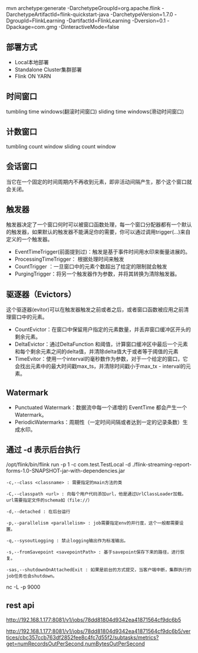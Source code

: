 ##
mvn archetype:generate -DarchetypeGroupId=org.apache.flink -DarchetypeArtifactId=flink-quickstart-java -DarchetypeVersion=1.7.0 -DgroupId=FlinkLearning -DartifactId=FlinkLearning -Dversion=0.1 -Dpackage=com.gmg -DinteractiveMode=false
## 部署方式
- Local本地部署
- Standalone Cluster集群部署
- Flink ON YARN
## 时间窗口
tumbling time windows(翻滚时间窗口)
sliding time windows(滑动时间窗口) 
## 计数窗口
tumbling count window
sliding count window
## 会话窗口
当它在一个固定的时间周期内不再收到元素，即非活动间隔产生，那个这个窗口就会关闭。
## 触发器
触发器决定了一个窗口何时可以被窗口函数处理，每一个窗口分配器都有一个默认的触发器，如果默认的触发器不能满足你的需要，你可以通过调用trigger(...)来自定义的一个触发器。
- EventTimeTrigger(前面提到过)：触发是基于事件时间用水印来衡量进展的。
- ProcessingTimeTrigger： 根据处理时间来触发
- CountTrigger ：一旦窗口中的元素个数超出了给定的限制就会触发
- PurgingTrigger：将另一个触发器作为参数，并将其转换为清除触发器。
## 驱逐器（Evictors）
这个驱逐器(evitor)可以在触发器触发之前或者之后，或者窗口函数被应用之前清理窗口中的元素。
- CountEvictor：在窗口中保留用户指定的元素数量，并丢弃窗口缓冲区开头的剩余元素。
- DeltaEvictor：通过DeltaFunction 和阈值，计算窗口缓冲区中最后一个元素和每个剩余元素之间的delta值，并清除delta值大于或者等于阈值的元素
- TimeEvitor：使用一个interval的毫秒数作为参数，对于一个给定的窗口，它会找出元素中的最大时间戳max_ts，并清除时间戳小于max_tx - interval的元素。
## Watermark
- Punctuated Watermark：数据流中每一个递增的 EventTime 都会产生一个 Watermark。
- PeriodicWatermarks：周期性（一定时间间隔或者达到一定的记录条数）生成水印。

## 通过 -d 表示后台执行
/opt/flink/bin/flink run -p 1 -c com.test.TestLocal -d ./flink-streaming-report-forms-1.0-SNAPSHOT-jar-with-dependencies.jar 

```
-c,--class <classname> : 需要指定的main方法的类

-C,--classpath <url> : 向每个用户代码添加url，他是通过UrlClassLoader加载。url需要指定文件的schema如（file://）

-d,--detached : 在后台运行

-p,--parallelism <parallelism> : job需要指定env的并行度，这个一般都需要设置。

-q,--sysoutLogging : 禁止logging输出作为标准输出。

-s,--fromSavepoint <savepointPath> : 基于savepoint保存下来的路径，进行恢复。

-sas,--shutdownOnAttachedExit : 如果是前台的方式提交，当客户端中断，集群执行的job任务也会shutdown。

```
nc -L -p 9000

## rest api
http://192.168.1.177:8081/v1/jobs/78dd81804d9342ea41871564cf9dc6b5

http://192.168.1.177:8081/v1/jobs/78dd81804d9342ea41871564cf9dc6b5/vertices/cbc357ccb763df2852fee8c4fc7d55f2/subtasks/metrics?get=numRecordsOutPerSecond,numBytesOutPerSecond
